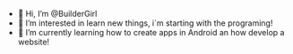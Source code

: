 - 👋 Hi, I’m @BuilderGirl
- 👀 I’m interested in learn new things, i´m starting with the programing!
- 🌱 I’m currently learning how to create apps in Android an how develop a website!

<!---
BuilderGirl/BuilderGirl is a ✨ special ✨ repository because its `README.md` (this file) appears on your GitHub profile.
You can click the Preview link to take a look at your changes.
--->
